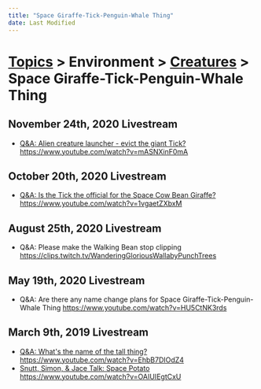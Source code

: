 ```yaml
---
title: "Space Giraffe-Tick-Penguin-Whale Thing"
date: Last Modified
---
```

# [Topics](../../../topics.md) > Environment > [Creatures](../../../topics/environment/creatures.md) > Space Giraffe-Tick-Penguin-Whale Thing

## November 24th, 2020 Livestream
* [Q&A: Alien creature launcher - evict the giant Tick?](../../../transcriptions/yt-mASNXinF0mA.md) https://www.youtube.com/watch?v=mASNXinF0mA

## October 20th, 2020 Livestream
* [Q&A: Is the Tick the official for the Space Cow Bean Giraffe?](../../../transcriptions/yt-1vgaetZXbxM.md) https://www.youtube.com/watch?v=1vgaetZXbxM

## August 25th, 2020 Livestream
* Q&A: Please make the Walking Bean stop clipping https://clips.twitch.tv/WanderingGloriousWallabyPunchTrees

## May 19th, 2020 Livestream
* Q&A: Are there any name change plans for Space Giraffe-Tick-Penguin-Whale Thing https://www.youtube.com/watch?v=HU5CtNK3rds

## March 9th, 2019 Livestream
* [Q&A: What's the name of the tall thing?](../../../transcriptions/yt-EhbB7DIOdZ4.md) https://www.youtube.com/watch?v=EhbB7DIOdZ4
* [Snutt, Simon, & Jace Talk: Space Potato](../../../transcriptions/yt-OAIUIEgtCxU.md) https://www.youtube.com/watch?v=OAIUIEgtCxU
